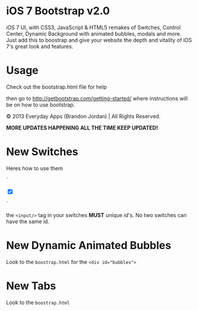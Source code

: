 iOS 7 Bootstrap v2.0
==============

iOS 7 UI, with CSS3, JavaScript & HTML5 remakes of Switches, Control Center, Dynamic Background with animated bubbles, modals and more.
Just add this to boostrap and give your website the depth and vitality of iOS 7's great look and features.

Usage
==============

Check out the bootstrap.html file for help

then go to http://getbootstrap.com/getting-started/ where instructions will be on how to use bootstrap.

&copy; 2013 Everyday Apps (Brandon Jordan) | All Rights Reserved.

<b>MORE UPDATES HAPPENING ALL THE TIME KEEP UPDATED!</b>

New Switches
==============
Heres how to use them

`<div class="holder">
<input type="checkbox" value="None" id="check_t" name="check" class="check-ios" checked />
<label for="check_t"></label>
<span></span>
</div>`

the `<input/>` tag in your switches <b>MUST</b> unique id's. No two switches can have the same id.

New Dynamic Animated Bubbles
==============

Look to the `boostrap.html` for the `<div id="bubbles">`

New Tabs
==============

Look to the `boostrap.html`
